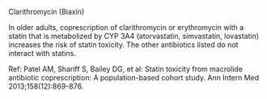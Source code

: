 Clarithromycin (Biaxin)

In older adults, coprescription of clarithromycin or erythromycin with a statin that is metabolized by CYP
3A4 (atorvastatin, simvastatin, lovastatin) increases the risk of statin toxicity. The other antibiotics listed
do not interact with statins.

Ref: Patel AM, Shariff S, Bailey DG, et al: Statin toxicity from macrolide antibiotic coprescription: A population-based cohort
study. Ann Intern Med 2013;158(12):869-876.